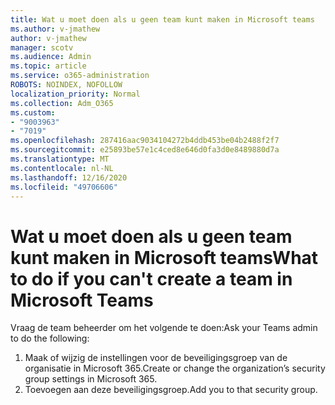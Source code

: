 ```yaml
---
title: Wat u moet doen als u geen team kunt maken in Microsoft teams
ms.author: v-jmathew
author: v-jmathew
manager: scotv
ms.audience: Admin
ms.topic: article
ms.service: o365-administration
ROBOTS: NOINDEX, NOFOLLOW
localization_priority: Normal
ms.collection: Adm_O365
ms.custom:
- "9003963"
- "7019"
ms.openlocfilehash: 287416aac9034104272b4ddb453be04b2488f2f7
ms.sourcegitcommit: e25893be57e1c4ced8e646d0fa3d0e8489880d7a
ms.translationtype: MT
ms.contentlocale: nl-NL
ms.lasthandoff: 12/16/2020
ms.locfileid: "49706606"
---
```

# <a name="what-to-do-if-you-cant-create-a-team-in-microsoft-teams"></a><span data-ttu-id="31252-102">Wat u moet doen als u geen team kunt maken in Microsoft teams</span><span class="sxs-lookup"><span data-stu-id="31252-102">What to do if you can't create a team in Microsoft Teams</span></span>

<span data-ttu-id="31252-103">Vraag de team beheerder om het volgende te doen:</span><span class="sxs-lookup"><span data-stu-id="31252-103">Ask your Teams admin to do the following:</span></span>

1. <span data-ttu-id="31252-104">Maak of wijzig de instellingen voor de beveiligingsgroep van de organisatie in Microsoft 365.</span><span class="sxs-lookup"><span data-stu-id="31252-104">Create or change the organization’s security group settings in Microsoft 365.</span></span>
2. <span data-ttu-id="31252-105">Toevoegen aan deze beveiligingsgroep.</span><span class="sxs-lookup"><span data-stu-id="31252-105">Add you to that security group.</span></span>
